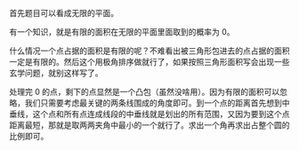 首先题目可以看成无限的平面。

有一个知识，就是有限的面积在无限的平面里面取到的概率为 $0$。

什么情况一个点占据的面积是有限的呢？不难看出被三角形包进去的点占据的面积一定是有限的。然后这个用极角排序做就行了，如果按照三角形面积写会出现一些玄学问题，就别这样写了。

处理完 $0$ 的点，剩下的点显然是一个凸包（虽然没啥用）。因为有限的面积可以忽略，我们只需要考虑最关键的两条线围成的角度即可。到一个点的距离首先想到中垂线，这个点和所有点连成线段的中垂线就是划出的所有范围，又因为要到这个点距离最短，那就是取两两夹角中最小的一个就行了。求出一个角再求出占整个圆的比例即可。